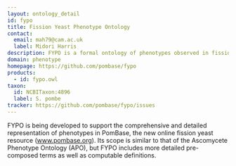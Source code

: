 ```yaml
---
layout: ontology_detail
id: fypo
title: Fission Yeast Phenotype Ontology
contact: 
  email: mah79@cam.ac.uk
  label: Midori Harris
description: FYPO is a formal ontology of phenotypes observed in fission yeast. 
domain: phenotype
homepage: https://github.com/pombase/fypo
products: 
  - id: fypo.owl
taxon: 
  id: NCBITaxon:4896
  label: S. pombe
tracker: https://github.com/pombase/fypo/issues
---
```


FYPO is being developed to support the comprehensive and detailed representation of phenotypes in PomBase, the new online fission yeast resource (www.pombase.org). Its scope is similar to that of the Ascomycete Phenotype Ontology (APO), but FYPO includes more detailed pre-composed terms as well as computable definitions.
